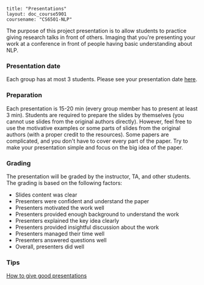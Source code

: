 ```
title: "Presentations"
layout: doc_course5901
coursename: "CS6501-NLP"
```


The purpose of this project presentation is to allow students to practice giving research talks in front of others. 
Imaging that you're presenting your work at a conference in front of people having basic understanding about NLP.

### Presentation date
Each group has at most 3 students. 
Please see your presentation date [here](https://docs.google.com/spreadsheets/d/13RC84Rqyqb8dCbhuJr-RV0zzw6qG8wFxTcmnRVkgFlY/edit?usp=sharing).

### Preparation 
Each presentation is 15-20 min (every group member has to present at least 3 min).
Students are required to prepare the slides by themselves (you cannot use slides from the original authors directly). However, feel free to use the motivative examples or
some parts of slides from the original authors (with a proper credit to the resources). Some papers are complicated, and you don't have to cover every part of the paper. 
Try to make your presentation simple and focus 
on the big idea of the paper.

### Grading

The presentation will be graded by the instructor, TA, and other students. The grading is based on the following factors:
- Slides content was clear
- Presenters were confident and understand the paper
- Presenters motivated the work well
- Presenters provided enough background to understand the work
- Presenters explained the key idea clearly
- Presenters provided insightful discussion about the work
- Presenters managed their time well
- Presenters answered questions well
- Overall, presenters did well


### Tips
[How to give good presentations](http://acmg.seas.harvard.edu/education/presentations/carlton_presentations.pdf)

